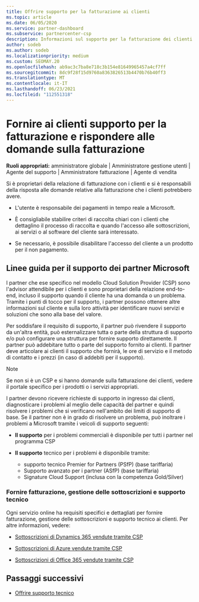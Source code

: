 ```yaml
---
title: Offrire supporto per la fatturazione ai clienti
ms.topic: article
ms.date: 06/05/2020
ms.service: partner-dashboard
ms.subservice: partnercenter-csp
description: Informazioni sul supporto per la fatturazione dei clienti necessario Cloud Solution Provider partner del programma CSP. Questo supporto include la proprietà della relazione di fatturazione del cliente e la risposta alle domande di fatturazione.
author: sodeb
ms.author: sodeb
ms.localizationpriority: medium
ms.custom: SEOMAY.20
ms.openlocfilehash: ab9ac3c7ba8e718c3b154e81649965457a4cf7ff
ms.sourcegitcommit: 8dc9f28f15d9760a8363826513b4470b76b40ff3
ms.translationtype: MT
ms.contentlocale: it-IT
ms.lasthandoff: 06/23/2021
ms.locfileid: "112551318"
---
```

# <a name="provide-billing-support-for-your-customers-and-help-answer-their-billing-questions"></a>Fornire ai clienti supporto per la fatturazione e rispondere alle domande sulla fatturazione


**Ruoli appropriati:** amministratore globale | Amministratore gestione utenti | Agente del supporto | Amministratore fatturazione | Agente di vendita

Si è proprietari della relazione di fatturazione con i clienti e si è responsabili della risposta alle domande relative alla fatturazione che i clienti potrebbero avere.

- L'utente è responsabile dei pagamenti in tempo reale a Microsoft.

- È consigliabile stabilire criteri di raccolta chiari con i clienti che dettaglino il processo di raccolta e quando l'accesso alle sottoscrizioni, ai servizi o al software del cliente sarà interessato.

- Se necessario, è possibile disabilitare l'accesso del cliente a un prodotto per il non pagamento.

## <a name="microsoft-partner-support-guidance"></a>Linee guida per il supporto dei partner Microsoft

I partner che ese specifico nel modello Cloud Solution Provider (CSP) sono l'advisor attendibile per i clienti e sono proprietari della relazione end-to-end, incluso il supporto quando il cliente ha una domanda o un problema. Tramite i punti di tocco per il supporto, i partner possono ottenere altre informazioni sul cliente e sulla loro attività per identificare nuovi servizi e soluzioni che sono alla base del valore.

Per soddisfare il requisito di supporto, il partner può rivendere il supporto da un'altra entità, può esternalizzare tutta o parte della struttura di supporto e/o può configurare una struttura per fornire supporto direttamente.  Il partner può addebitare tutto o parte del supporto fornito ai clienti. Il partner deve articolare ai clienti il supporto che fornirà, le ore di servizio e il metodo di contatto e i prezzi (in caso di addebiti per il supporto). 

>[!Note]
>Se non si è un CSP e si hanno domande sulla fatturazione dei clienti, vedere il portale specifico per i prodotti o i servizi appropriati.

I partner devono ricevere richieste di supporto in ingresso dai clienti, diagnosticare i problemi al meglio delle capacità del partner e quindi risolvere i problemi che si verificano nell'ambito dei limiti di supporto di base. Se il partner non è in grado di risolvere un problema, può inoltrare i problemi a Microsoft tramite i veicoli di supporto seguenti:

- **Il supporto** per i problemi commerciali è disponibile per tutti i partner nel programma CSP

- **Il supporto** tecnico per i problemi è disponibile tramite:

  - supporto tecnico Premier for Partners (PSfP) (base tariffaria)
  - Supporto avanzato per i partner (ASfP) (base tariffaria)
  - Signature Cloud Support (inclusa con la competenza Gold/Silver)

### <a name="providing-billing-subscription-management-and-technical-support"></a>Fornire fatturazione, gestione delle sottoscrizioni e supporto tecnico 

Ogni servizio online ha requisiti specifici e dettagliati per fornire fatturazione, gestione delle sottoscrizioni e supporto tecnico ai clienti. Per altre informazioni, vedere:

- [Sottoscrizioni di Dynamics 365 vendute tramite CSP](https://www.microsoftpartnercommunity.com/t5/CSP/Microsoft-Partner-Support-Guidance/m-p/5262#M30)

- [Sottoscrizioni di Azure vendute tramite CSP](https://www.microsoftpartnercommunity.com/t5/CSP/Microsoft-Partner-Support-Guidance/m-p/5263#M31)

- [Sottoscrizioni di Office 365 vendute tramite CSP](https://www.microsoftpartnercommunity.com/t5/CSP/Microsoft-Partner-Support-Guidance/m-p/5264#M32)
 
## <a name="next-steps"></a>Passaggi successivi

- [Offrire supporto tecnico](provide-technical-support.md)